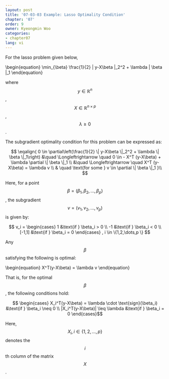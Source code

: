 ```yaml
---
layout: post
title: '07-03-03 Example: Lasso Optimality Condition'
chapter: '07'
order: 9
owner: Kyeongmin Woo
categories:
- chapter07
lang: vi
---
```



For the lasso problem given below,
>
\begin{equation}
\min_{\beta} \frac{1}{2}  \| y-X\beta \|_2^2 + \lambda \| \beta \|_1
\end{equation}

where $$y \in \mathbb{R}^n$$, $$X \in \mathbb{R}^{n \times p}$$, $$\lambda \geq 0$$.

The subgradient optimality condition for this problem can be expressed as:
>
$$
\eqalign{
0 \in \partial\left(\frac{1}{2} \| y-X\beta \|_2^2 + \lambda \| \beta \|_1\right)
&\quad \Longleftrightarrow \quad 0 \in - X^T (y-X\beta) + \lambda \partial  \| \beta \|_1 \\
&\quad \Longleftrightarrow \quad X^T (y-X\beta)  = \lambda v \\
& \quad \text{for some } v \in \partial  \| \beta \|_1
}\\
$$

Here, for a point $$\beta=(\beta_1,\beta_2,\dots,\beta_p )$$, the subgradient $$v=(v_1,v_2,\dots,v_p)$$ is given by:

$$
v_i = 
\begin{cases}
 1   &\text{if } \beta_i > 0 \\
-1   &\text{if } \beta_i < 0 \\
[-1,1]   &\text{if } \beta_i = 0
\end{cases}
, i \in \{1,2,\dots,p \}
$$

Any $$\beta$$ satisfying the following is optimal:
>
\begin{equation}
X^T(y-X\beta) = \lambda v 
\end{equation}

That is, for the optimal $$\beta$$, the following conditions hold:
>
$$
\begin{cases}
X_i^T(y-X\beta) = \lambda \cdot \text{sign}(\beta_i) &\text{if } \beta_i \neq 0 \\
 |X_i^T(y-X\beta)|  \leq \lambda &\text{if } \beta_i = 0 
\end{cases}$$

Here, $$X_i, i \in \{1,2,\dots, p \}$$ denotes the $$i$$th column of the matrix $$X$$.
